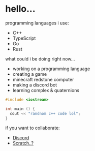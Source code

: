 # hello...

programming languages i use:
- C++
- TypeScript
- Go
- Rust

what could i be doing right now...

- working on a programming language
- creating a game
- minecraft redstone computer
- making a discord bot
- learning complex & quaternions

```c++
#include <iostream>

int main () {
  cout << "randnom c++ code lol";
}
```

if you want to collaborate:
- [Discord](https://discord.com/channels/@me)
- [Scratch..?](https://scratch.mit.edu/users/SolarFlurry)

<!---
SolarFlurry/SolarFlurry is a ✨ special ✨ repository because its `README.md` (this file) appears on your GitHub profile.
You can click the Preview link to take a look at your changes.
--->
